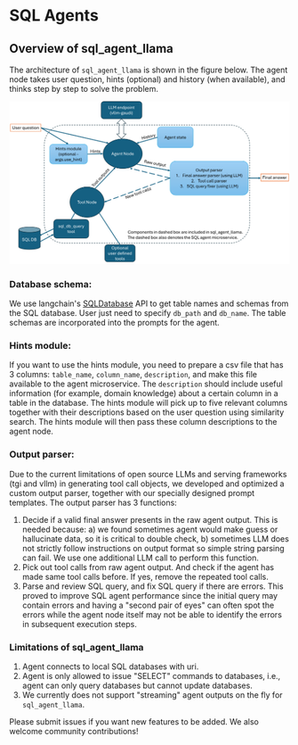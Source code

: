 # SQL Agents

## Overview of sql_agent_llama

The architecture of `sql_agent_llama` is shown in the figure below.
The agent node takes user question, hints (optional) and history (when available), and thinks step by step to solve the problem.

![SQL Agent Architecture](../../../assets/sql_agent_llama.png)

### Database schema:

We use langchain's [SQLDatabase](https://python.langchain.com/api_reference/community/utilities/langchain_community.utilities.sql_database.SQLDatabase.html#langchain_community.utilities.sql_database.SQLDatabase) API to get table names and schemas from the SQL database. User just need to specify `db_path` and `db_name`. The table schemas are incorporated into the prompts for the agent.

### Hints module:

If you want to use the hints module, you need to prepare a csv file that has 3 columns: `table_name`, `column_name`, `description`, and make this file available to the agent microservice. The `description` should include useful information (for example, domain knowledge) about a certain column in a table in the database. The hints module will pick up to five relevant columns together with their descriptions based on the user question using similarity search. The hints module will then pass these column descriptions to the agent node.

### Output parser:

Due to the current limitations of open source LLMs and serving frameworks (tgi and vllm) in generating tool call objects, we developed and optimized a custom output parser, together with our specially designed prompt templates. The output parser has 3 functions:

1. Decide if a valid final answer presents in the raw agent output. This is needed because: a) we found sometimes agent would make guess or hallucinate data, so it is critical to double check, b) sometimes LLM does not strictly follow instructions on output format so simple string parsing can fail. We use one additional LLM call to perform this function.
2. Pick out tool calls from raw agent output. And check if the agent has made same tool calls before. If yes, remove the repeated tool calls.
3. Parse and review SQL query, and fix SQL query if there are errors. This proved to improve SQL agent performance since the initial query may contain errors and having a "second pair of eyes" can often spot the errors while the agent node itself may not be able to identify the errors in subsequent execution steps.

### Limitations of sql_agent_llama

1. Agent connects to local SQL databases with uri.
2. Agent is only allowed to issue "SELECT" commands to databases, i.e., agent can only query databases but cannot update databases.
3. We currently does not support "streaming" agent outputs on the fly for `sql_agent_llama`.

Please submit issues if you want new features to be added. We also welcome community contributions!
